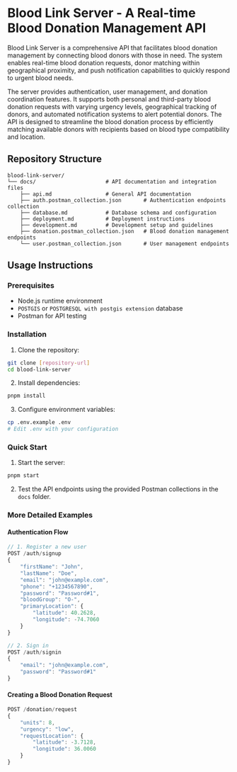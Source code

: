 # Blood Link Server - A Real-time Blood Donation Management API

Blood Link Server is a comprehensive API that facilitates blood donation management by connecting blood donors with those in need. The system enables real-time blood donation requests, donor matching within geographical proximity, and push notification capabilities to quickly respond to urgent blood needs.

The server provides authentication, user management, and donation coordination features. It supports both personal and third-party blood donation requests with varying urgency levels, geographical tracking of donors, and automated notification systems to alert potential donors. The API is designed to streamline the blood donation process by efficiently matching available donors with recipients based on blood type compatibility and location.

## Repository Structure
```
blood-link-server/
└── docs/                      # API documentation and integration files
    ├── api.md                 # General API documentation
    ├── auth.postman_collection.json       # Authentication endpoints collection
    ├── database.md            # Database schema and configuration
    ├── deployment.md          # Deployment instructions
    ├── development.md         # Development setup and guidelines
    ├── donation.postman_collection.json   # Blood donation management endpoints
    └── user.postman_collection.json       # User management endpoints
```

## Usage Instructions
### Prerequisites
- Node.js runtime environment
- `POSTGIS` or `POSTGRESQL with postgis extension` database
- Postman for API testing

### Installation
1. Clone the repository:
```bash
git clone [repository-url]
cd blood-link-server
```

2. Install dependencies:
```bash
pnpm install
```

3. Configure environment variables:
```bash
cp .env.example .env
# Edit .env with your configuration
```

### Quick Start
1. Start the server:
```bash
pnpm start
```

2. Test the API endpoints using the provided Postman collections in the `docs` folder.

### More Detailed Examples

#### Authentication Flow
```javascript
// 1. Register a new user
POST /auth/signup
{
    "firstName": "John",
    "lastName": "Doe",
    "email": "john@example.com",
    "phone": "+1234567890",
    "password": "Password#1",
    "bloodGroup": "O-",
    "primaryLocation": {
        "latitude": 40.2628,
        "longitude": -74.7060
    }
}

// 2. Sign in
POST /auth/signin
{
    "email": "john@example.com",
    "password": "Password#1"
}
```

#### Creating a Blood Donation Request
```javascript
POST /donation/request
{
    "units": 8,
    "urgency": "low",
    "requestLocation": {
        "latitude": -3.7128,
        "longitude": 36.0060
    }
}
```
